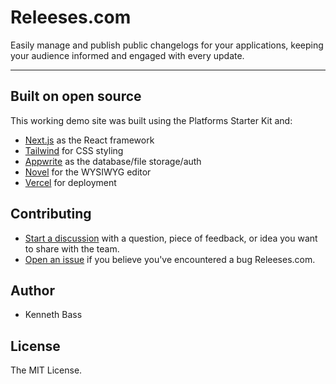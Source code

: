 # Releeses.com

Easily manage and publish public changelogs for your applications, keeping your audience informed and engaged with every update.

---

## Built on open source

This working demo site was built using the Platforms Starter Kit and:

- [Next.js](https://nextjs.org/) as the React framework
- [Tailwind](https://tailwindcss.com/) for CSS styling
- [Appwrite](https://appwrite.io/) as the database/file storage/auth
- [Novel](https://novel.sh/) for the WYSIWYG editor
- [Vercel](http://vercel.com/) for deployment

## Contributing

- [Start a discussion](https://github.com/dishwasher-detergent/releaser.xyz/discussions) with a question, piece of feedback, or idea you want to share with the team.
- [Open an issue](https://github.com/dishwasher-detergent/releaser.xyz/issues) if you believe you've encountered a bug Releeses.com.

## Author

- Kenneth Bass

## License

The MIT License.
